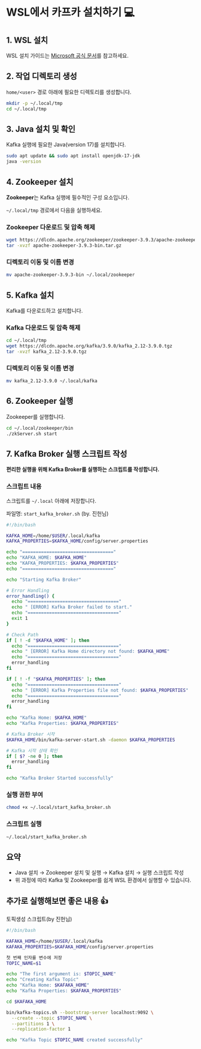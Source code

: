 # WSL에서 카프카 설치하기 💻

## **1. WSL 설치**
WSL 설치 가이드는 [Microsoft 공식 문서](https://learn.microsoft.com/ko-kr/windows/wsl/install)를 참고하세요.


## **2. 작업 디렉토리 생성**
`home/<user>` 경로 아래에 필요한 디렉토리를 생성합니다.

```bash
mkdir -p ~/.local/tmp
cd ~/.local/tmp
```

## **3. Java 설치 및 확인**
Kafka 실행에 필요한 Java(version 17)를 설치합니다.

```bash
sudo apt update && sudo apt install openjdk-17-jdk
java -version
```

## **4. Zookeeper 설치**

**Zookeeper**는 Kafka 실행에 필수적인 구성 요소입니다.

`~/.local/tmp` 경로에서 다음을 실행하세요.

### **Zookeeper 다운로드 및 압축 해제**

```bash
wget https://dlcdn.apache.org/zookeeper/zookeeper-3.9.3/apache-zookeeper-3.9.3-bin.tar.gz
tar -xvzf apache-zookeeper-3.9.3-bin.tar.gz
```

### **디렉토리 이동 및 이름 변경**

```bash
mv apache-zookeeper-3.9.3-bin ~/.local/zookeeper
```

## **5. Kafka 설치**

Kafka를 다운로드하고 설치합니다.

### **Kafka 다운로드 및 압축 해제**

```bash
cd ~/.local/tmp
wget https://dlcdn.apache.org/kafka/3.9.0/kafka_2.12-3.9.0.tgz
tar -xvzf kafka_2.12-3.9.0.tgz
```

### **디렉토리 이동 및 이름 변경**

```bash
mv kafka_2.12-3.9.0 ~/.local/kafka
```

## **6. Zookeeper 실행**

Zookeeper를 실행합니다.

```bash
cd ~/.local/zookeeper/bin
./zkServer.sh start
```

## **7. Kafka Broker 실행 스크립트 작성**

**편리한 실행을 위해 Kafka Broker를 실행하는 스크립트를 작성합니다.**

### 스크립트 내용

스크립트를 `~/.local` 아래에 저장합니다. 

파일명: `start_kafka_broker.sh` (by. 진헌님)

```bash
#!/bin/bash

KAFKA_HOME=/home/$USER/.local/kafka
KAFKA_PROPERTIES=$KAFKA_HOME/config/server.properties

echo "=================================="
echo "KAFKA_HOME: $KAFKA_HOME"
echo "KAFKA_PROPERTIES: $KAFKA_PROPERTIES"
echo "=================================="

echo "Starting Kafka Broker"

# Error Handling
error_handling() {
  echo "=================================="
  echo " [ERROR] Kafka Broker failed to start."
  echo "=================================="
  exit 1
}

# Check Path
if [ ! -d "$KAFKA_HOME" ]; then
  echo "=================================="
  echo " [ERROR] Kafka Home directory not found: $KAFKA_HOME"
  echo "=================================="
  error_handling
fi

if [ ! -f "$KAFKA_PROPERTIES" ]; then
  echo "=================================="
  echo " [ERROR] Kafka Properties file not found: $KAFKA_PROPERTIES"
  echo "=================================="
  error_handling
fi

echo "Kafka Home: $KAFKA_HOME"
echo "Kafka Properties: $KAFKA_PROPERTIES"

# Kafka Broker 시작
$KAFKA_HOME/bin/kafka-server-start.sh -daemon $KAFKA_PROPERTIES

# Kafka 시작 상태 확인
if [ $? -ne 0 ]; then
  error_handling
fi

echo "Kafka Broker Started successfully"

```

### **실행 권한 부여**
```bash
chmod +x ~/.local/start_kafka_broker.sh
```

### **스크립트 실행**
```bash
~/.local/start_kafka_broker.sh
```

## **요약**
- Java 설치 → Zookeeper 설치 및 실행 → Kafka 설치 → 실행 스크립트 작성
- 위 과정에 따라 Kafka 및 Zookeeper를 쉽게 WSL 환경에서 실행할 수 있습니다.


## **추가로 실행해보면 좋은 내용 👍**
토픽생성 스크립트(by 진헌님)

```bash
#!/bin/bash

KAFAKA_HOME=/home/$USER/.local/kafka
KAFAKA_PROPERTIES=$KAFAKA_HOME/config/server.properties

첫 번째 인자를 변수에 저장
TOPIC_NAME=$1

echo "The first argument is: $TOPIC_NAME"
echo "Creating Kafka Topic"
echo "Kafka Home: $KAFAKA_HOME"
echo "Kafka Properties: $KAFAKA_PROPERTIES"

cd $KAFAKA_HOME

bin/kafka-topics.sh --bootstrap-server localhost:9092 \
  --create --topic $TOPIC_NAME \
  --partitions 1 \
  --replication-factor 1

echo "Kafka Topic $TOPIC_NAME created successfully"
```
